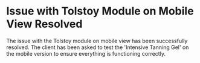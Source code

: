 # Issue with Tolstoy Module on Mobile View Resolved

The issue with the Tolstoy module on mobile view has been successfully resolved. The client has been asked to test the 'Intensive Tanning Gel' on the mobile version to ensure everything is functioning correctly.
